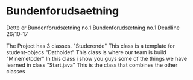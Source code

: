 # Bundenforudsaetning

Dette er Bundenforudsætning no.1
Bundenforudsætning no.1 
Deadline 26/10-17

The Project has 3 classes.
"Studerende" This class is a template for student-objecs 
"Datholdet"  This class is where our team is build
"Minemetoder" In this class i show you guys some of the things we have learned in class
"Start.java" This is the class that combines the other classes
